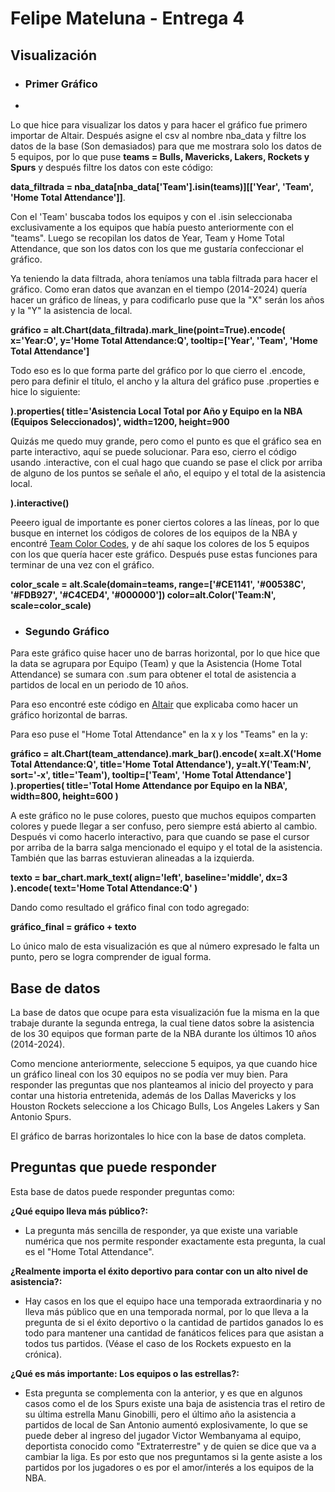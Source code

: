 # Felipe Mateluna - Entrega 4

## Visualización

* ### Primer Gráfico
* 
Lo que hice para visualizar los datos y para hacer el gráfico fue primero importar de Altair. Después asigne el csv al nombre nba_data y filtre los datos de la base (Son demasiados) para que me mostrara solo los datos de 5 equipos, por lo que puse __teams = Bulls, Mavericks, Lakers, Rockets y Spurs__ y después filtre los datos con este código:

__data_filtrada = nba_data[nba_data['Team'].isin(teams)][['Year', 'Team', 'Home Total Attendance']]__.

Con el 'Team' buscaba todos los equipos y con el .isin seleccionaba exclusivamente a los equipos que había puesto anteriormente con el "teams". Luego se recopilan los datos de Year, Team y Home Total Attendance, que son los datos con los que me gustaría confeccionar el gráfico. 

Ya teniendo la data filtrada, ahora teníamos una tabla filtrada para hacer el gráfico. Como eran datos que avanzan en el tiempo (2014-2024) quería hacer un gráfico de líneas, y para codificarlo puse que la "X" serán los años y la "Y" la asistencia de local.

__gráfico = alt.Chart(data_filtrada).mark_line(point=True).encode(
    x='Year:O',
    y='Home Total Attendance:Q',
    tooltip=['Year', 'Team', 'Home Total Attendance']__

Todo eso es lo que forma parte del gráfico por lo que cierro el .encode, pero para definir el título, el ancho y la altura del gráfico puse .properties e hice lo siguiente:

__).properties(
    title='Asistencia Local Total por Año y Equipo en la NBA (Equipos Seleccionados)',
    width=1200,
    height=900__

Quizás me quedo muy grande, pero como el punto es que el gráfico sea en parte interactivo, aquí se puede solucionar. Para eso, cierro el código usando .interactive, con el cual hago que cuando se pase el click por arriba de alguno de los puntos se señale el año, el equipo y el total de la asistencia local. 

__).interactive()__

Peeero igual de importante es poner ciertos colores a las líneas, por lo que busque en internet los códigos de colores de los equipos de la NBA y encontré [Team Color Codes](https://teamcolorcodes.com/nba-team-color-codes/), y de ahí saque los colores de los 5 equipos con los que quería hacer este gráfico. Después puse estas funciones para terminar de una vez con el gráfico. 

__color_scale = alt.Scale(domain=teams, range=['#CE1141', '#00538C', '#FDB927', '#C4CED4', '#000000'])
color=alt.Color('Team:N', scale=color_scale)__

  
* ### Segundo Gráfico

Para este gráfico quise hacer uno de barras horizontal, por lo que hice que la data se agrupara por Equipo (Team) y que la Asistencia (Home Total Attendance) se sumara con .sum para obtener el total de asistencia a partidos de local en un periodo de 10 años. 

Para eso encontré este código en [Altair](https://altair-viz.github.io/gallery/bar_chart_horizontal.html) que explicaba como hacer un gráfico horizontal de barras. 

Para eso puse el "Home Total Attendance" en la x y los "Teams" en la y:

__gráfico = alt.Chart(team_attendance).mark_bar().encode(
    x=alt.X('Home Total Attendance:Q', title='Home Total Attendance'),
    y=alt.Y('Team:N', sort='-x', title='Team'),
    tooltip=['Team', 'Home Total Attendance']
).properties(
    title='Total Home Attendance por Equipo en la NBA',
    width=800,
    height=600
)__

A este gráfico no le puse colores, puesto que muchos equipos comparten colores y puede llegar a ser confuso, pero siempre está abierto al cambio. Después vi como hacerlo interactivo, para que cuando se pase el cursor por arriba de la barra salga mencionado el equipo y el total de la asistencia. También que las barras estuvieran alineadas a la izquierda.

__texto = bar_chart.mark_text(
    align='left',
    baseline='middle',
    dx=3  
).encode(
    text='Home Total Attendance:Q'
)__

Dando como resultado el gráfico final con todo agregado: 

__gráfico_final = gráfico + texto__

Lo único malo de esta visualización es que al número expresado le falta un punto, pero se logra comprender de igual forma. 

## Base de datos

La base de datos que ocupe para esta visualización fue la misma en la que trabaje durante la segunda entrega, la cual tiene datos sobre la asistencia de los 30 equipos que forman parte de la NBA durante los últimos 10 años (2014-2024).

Como mencione anteriormente, seleccione 5 equipos, ya que cuando hice un gráfico lineal con los 30 equipos no se podía ver muy bien. Para responder las preguntas que nos planteamos al inicio del proyecto y para contar una historia entretenida, además de los Dallas Mavericks y los Houston Rockets seleccione a los Chicago Bulls, Los Angeles Lakers y San Antonio Spurs.

El gráfico de barras horizontales lo hice con la base de datos completa.



## Preguntas que puede responder

Esta base de datos puede responder preguntas como: 

__¿Qué equipo lleva más público?:__ 

- La pregunta más sencilla de responder, ya que existe una variable numérica que nos permite responder exactamente esta pregunta, la cual es el "Home Total Attendance".

__¿Realmente importa el éxito deportivo para contar con un alto nivel de asistencia?:__ 

- Hay casos en los que el equipo hace una temporada extraordinaria y no lleva más público que en una temporada normal, por lo que lleva a la pregunta de si el éxito deportivo o la cantidad de partidos ganados lo es todo para mantener una cantidad de fanáticos felices para que asistan a todos tus partidos. (Véase el caso de los Rockets expuesto en la crónica).

__¿Qué es más importante: Los equipos o las estrellas?:__

- Esta pregunta se complementa con la anterior, y es que en algunos casos como el de los Spurs existe una baja de asistencia tras el retiro de su última estrella Manu Ginobilli, pero el último año la asistencia a partidos de local de San Antonio aumentó explosivamente, lo que se puede deber al ingreso del jugador Victor Wembanyama al equipo, deportista conocido como "Extraterrestre" y de quien se dice que va a cambiar la liga. Es por esto que nos preguntamos si la gente asiste a los partidos por los jugadores o es por el amor/interés a los equipos de la NBA.